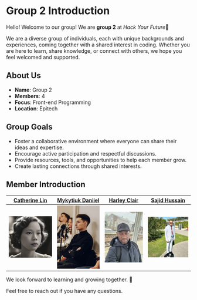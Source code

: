 # Group 2 Introduction

Hello! Welcome to our group! We are **group 2** at *Hack Your Future*👋

We are a diverse group of individuals, each with unique backgrounds and
experiences, coming together with a shared interest in coding. Whether you are
here to learn, share knowledge, or connect with others, we hope you feel
welcomed and supported.

## About Us

- **Name**: Group 2
- **Members**: 4
- **Focus**: Front-end Programming
- **Location**: Epitech

## Group Goals

- Foster a collaborative environment where everyone can share their ideas and
  expertise.
- Encourage active participation and respectful discussions.
- Provide resources, tools, and opportunities to help each member grow.
- Create lasting connections through shared interests.

## Member Introduction

| [Catherine Lin](./members/catherine-info.md)  | [Mykytiuk Daniiel](./members/daniel-info.md) | [Harley Clair](./members/harley-info.md)     | [Sajid Hussain](./members/sajid-info.md)     |
| :---: | :---: | :---: | :---: |
|  <img src="./members/img/catherine.png" width="200" alt="catherine's photo" /> | <img src="./members/img/daniel.jpg" width="200" alt="daniiel's photo" />  | <img src="./members/img/harley.jpeg" width="200" alt="harley's photo" />    |  <img src="./members/img/sajid.jpg" width="200" alt="sajid's photo" />    |

We look forward to learning and growing together. 🚀

Feel free to reach out if you have any questions.
